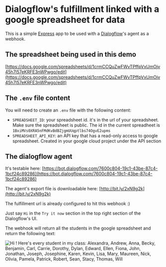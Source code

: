 # Dialogflow's fulfillment linked with a google spreadsheet for data

This is a simple [Express](http://expressjs.com/) app to be used with a [Dialogflow](https://dialogflow.com/)'s agent as a webhook.

## The spreadsheet being used in this demo

[https://docs.google.com/spreadsheets/d/1crmCCQuZwFWvTPffpVxUmOjv45h7l57eKRFE3nWPwgo/edit](https://docs.google.com/spreadsheets/d/1crmCCQuZwFWvTPffpVxUmOjv45h7l57eKRFE3nWPwgo/edit)

## The `.env` file content

You will need to create an `.env` file with the following content:

* `SPREADSHEET_ID`: your spreadsheet id. it's in the url of your spreadsheet. Make sure the spreadsheet is public. The id in the current spreadheet is  `1BxiMVs0XRA5nFMdKvBdBZjgmUUqptlbs74OgvE2upms`
* `SPREADSHEET_API_KEY`: an API key that has a read-only access to google spreadsheet. Created in your google cloud project under the API section

## The dialogflow agent

It's testable here: [https://bot.dialogflow.com/7600c804-19c1-43be-87c4-1bcf24c89286](https://bot.dialogflow.com/7600c804-19c1-43be-87c4-1bcf24c89286)

The agent's export file is downloadable here: [http://bit.ly/2xN9g2k](http://bit.ly/2xN9g2k)

The fulfillment url is already configured to hit this webhook :)

Just say `Hi` in the `Try it now` section in the top right section of the Dialogflow's UI.

The webhook will return all the students in the google spreadsheet and return the following text:

![Hi ! Here's every student in my class: Alexandra, Andrew, Anna, Becky, Benjamin, Carl, Carrie, Dorothy, Dylan, Edward, Ellen, Fiona, John, Jonathan, Joseph, Josephine, Karen, Kevin, Lisa, Mary, Maureen, Nick, Olivia, Pamela, Patrick, Robert, Sean, Stacy, Thomas, Will](https://cdn.glitch.com/ec56efbe-dd7d-4b82-8db8-7847a69616ee%2FScreen%20Shot%202018-09-30%20at%203.24.10%20PM.png?1538335489048)

